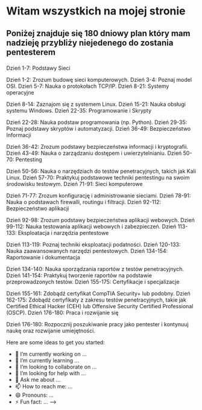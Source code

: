 <h1>Witam wszystkich na mojej stronie </h1> </p>
<h2>Poniżej znajduje się 180 dniowy plan który  mam nadzieję przybliży niejedenego do zostania pentesterem </p>
</h2>  
Dzień 1-7: Podstawy Sieci

Dzień 1-2: Zrozum budowę sieci komputerowych.
Dzień 3-4: Poznaj model OSI.
Dzień 5-7: Nauka o protokołach TCP/IP.
Dzień 8-21: Systemy operacyjne

Dzień 8-14: Zaznajom się z systemem Linux.
Dzień 15-21: Nauka obsługi systemu Windows.
Dzień 22-35: Programowanie i Skrypty

Dzień 22-28: Nauka podstaw programowania (np. Python).
Dzień 29-35: Poznaj podstawy skryptów i automatyzacji.
Dzień 36-49: Bezpieczeństwo Informacji

Dzień 36-42: Zrozum podstawy bezpieczeństwa informacji i kryptografii.
Dzień 43-49: Nauka o zarządzaniu dostępem i uwierzytelnianiu.
Dzień 50-70: Pentesting

Dzień 50-56: Nauka o narzędziach do testów penetracyjnych, takich jak Kali Linux.
Dzień 57-70: Praktykuj podstawowe techniki pentestingu na swoim środowisku testowym.
Dzień 71-91: Sieci komputerowe

Dzień 71-77: Zrozum konfigurację i administrowanie sieciami.
Dzień 78-91: Nauka o podstawach firewalli, routingu i filtracji.
Dzień 92-112: Bezpieczeństwo aplikacji

Dzień 92-98: Zrozum podstawy bezpieczeństwa aplikacji webowych.
Dzień 99-112: Nauka testowania aplikacji webowych i zabezpieczeń.
Dzień 113-133: Eksploatacja i narzędzia pentestowe

Dzień 113-119: Poznaj techniki eksploatacji podatności.
Dzień 120-133: Nauka zaawansowanych narzędzi pentestowych.
Dzień 134-154: Raportowanie i dokumentacja

Dzień 134-140: Nauka sporządzania raportów z testów penetracyjnych.
Dzień 141-154: Praktykuj tworzenie raportów na podstawie przeprowadzonych testów.
Dzień 155-175: Certyfikacje i specjalizacje

Dzień 155-161: Zdobądź certyfikat CompTIA Security+ lub podobny.
Dzień 162-175: Zdobądź certyfikaty z zakresu testów penetracyjnych, takie jak Certified Ethical Hacker (CEH) lub Offensive Security Certified Professional (OSCP).
Dzień 176-180: Praca i rozwijanie się

Dzień 176-180: Rozpocznij poszukiwanie pracy jako pentester i kontynuuj naukę oraz rozwijanie umiejętności.


Here are some ideas to get you started:

- 🔭 I’m currently working on ...
- 🌱 I’m currently learning ...
- 👯 I’m looking to collaborate on ...
- 🤔 I’m looking for help with ...
- 💬 Ask me about ...
- 📫 How to reach me: ...
- 😄 Pronouns: ...
- ⚡ Fun fact: ...
-->
